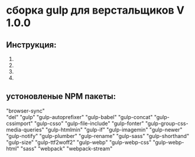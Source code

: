 # сборка gulp для верстальщиков V 1.0.0

## Инструкция:
  1. 
  2. 
  3. 
  4. 

  ## устоновленые NPM пакеты:
  "browser-sync" <br/>
  "del"
  "gulp"
  "gulp-autoprefixer"
  "gulp-babel"
  "gulp-concat"
  "gulp-cssimport"
  "gulp-csso"
  "gulp-file-include"
  "gulp-fonter"
  "gulp-group-css-media-queries"
  "gulp-htmlmin"
  "gulp-if"
  "gulp-imagemin"
  "gulp-newer"
  "gulp-notify"
  "gulp-plumber"
  "gulp-rename"
  "gulp-sass"
  "gulp-shorthand"
  "gulp-size"
  "gulp-ttf2woff2"
  "gulp-webp"
  "gulp-webp-css"
  "gulp-webp-html"
  "sass"
  "webpack"
  "webpack-stream"